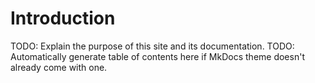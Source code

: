 # Introduction

TODO: Explain the purpose of this site and its documentation.
TODO: Automatically generate table of contents here if MkDocs theme doesn't already come with one.